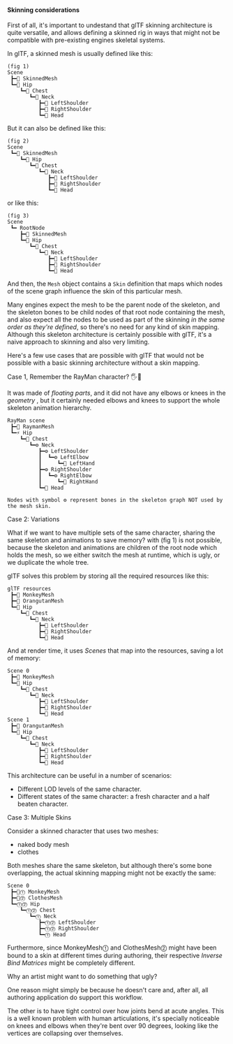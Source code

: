 ﻿#### Skinning considerations

First of all, it's important to undestand that glTF skinning architecture is quite versatile, and allows
defining a skinned rig in ways that might not be compatible with pre-existing engines skeletal systems.

In glTF, a skinned mesh is usually defined like this:


```
(fig 1)
Scene  
 ┣━🐒 SkinnedMesh     
 ┗━🦴 Hip
    ┗━🦴 Chest
       ┗━🦴 Neck
          ┣━🦴 LeftShoulder
          ┣━🦴 RightShoulder
          ┗━🦴 Head
```

But it can also be defined like this:

```
(fig 2)
Scene  
 ┗━🐒 SkinnedMesh     
    ┗━🦴 Hip
       ┗━🦴 Chest
          ┗━🦴 Neck
             ┣━🦴 LeftShoulder
             ┣━🦴 RightShoulder
             ┗━🦴 Head
```

or like this:

```
(fig 3)
Scene
 ┗━ RootNode
    ┣━🐒 SkinnedMesh     
    ┗━🦴 Hip
       ┗━🦴 Chest
          ┗━🦴 Neck
             ┣━🦴 LeftShoulder
             ┣━🦴 RightShoulder
             ┗━🦴 Head
```

And then, the `Mesh` object contains a  `Skin` definition that maps which nodes
of the scene graph influence the skin of this particular mesh.

Many engines expect the mesh to be the parent node of the skeleton, and the skeleton bones to
be child nodes of that root node containing the mesh, and also expect all the nodes to be used
as part of the skinning _in the same order as they're defined_, so there's no need for any kind
of skin mapping. Although this skeleton architecture is certainly possible with glTF, it's a
naive approach to skinning and also very limiting.

Here's a few use cases that are possible with glTF that would not be possible with a basic
skinning architecture without a skin mapping.

Case 1, Remember the RayMan character? 🖐👀

It was made of _floating parts_, and it did not have any elbows or knees in the _geometry_ , but
it certainly needed elbows and knees to support the whole skeleton animation hierarchy.

```
RayMan scene
 ┣━👀 RaymanMesh
 ┗━⚡ Hip
    ┗━👚 Chest
       ┗━⚙ Neck
          ┣━⚙ LeftShoulder
          ┃  ┗━⚙ LeftElbow
          ┃     ┗━🤚 LeftHand
          ┣━⚙ RightShoulder
          ┃  ┗━⚙ RightElbow
          ┃     ┗━🤚 RightHand
          ┗━👀 Head

Nodes with symbol ⚙ represent bones in the skeleton graph NOT used by the mesh skin.
```

Case 2: Variations

What if we want to have multiple sets of the same character, sharing the same skeleton and animations
to save memory?  with (fig 1) is not possible, because the skeleton and animations are
children of the root node which holds the mesh, so we either switch the mesh at runtime, which is ugly,
or we duplicate the whole tree.

glTF solves this problem by storing all the required resources like this:

```
glTF resources
 ┣━🐒 MonkeyMesh     
 ┣━🦧 OrangutanMesh     
 ┗━🦴 Hip
    ┗━🦴 Chest
       ┗━🦴 Neck
          ┣━🦴 LeftShoulder
          ┣━🦴 RightShoulder
          ┗━🦴 Head

```

And at render time, it uses _Scenes_ that map into the resources, saving a lot of memory:

```
Scene 0
 ┣━🐒 MonkeyMesh     
 ┗━🦴 Hip
    ┗━🦴 Chest
       ┗━🦴 Neck
          ┣━🦴 LeftShoulder
          ┣━🦴 RightShoulder
          ┗━🦴 Head
Scene 1
 ┣━🦧 OrangutanMesh     
 ┗━🦴 Hip
    ┗━🦴 Chest
       ┗━🦴 Neck
          ┣━🦴 LeftShoulder
          ┣━🦴 RightShoulder
          ┗━🦴 Head
```

This architecture can be useful in a number of scenarios:
- Different LOD levels of the same character.
- Different states of the same character: a fresh character and a half beaten character.


Case 3: Multiple Skins

Consider a skinned character that uses two meshes:
- naked body mesh
- clothes

Both meshes share the same skeleton, but although there's some bone overlapping,
the actual skinning mapping might not be exactly the same:

```
Scene 0
 ┣━🐒⓵ MonkeyMesh 
 ┣━🥼⓶ ClothesMesh
 ┗━⓵⓶ Hip
    ┗━⓵⓶ Chest
       ┗━⓵ Neck
          ┣━⓵⓶ LeftShoulder
          ┣━⓵⓶ RightShoulder
          ┗━⓵ Head
```

Furthermore, since MonkeyMesh⓵ and ClothesMesh⓶ might have been bound to a skin at different times during authoring,
their respective _Inverse Bind Matrices_ might be completely different.

Why an artist might want to do something that ugly?

One reason might simply be because he doesn't care and, after all, all authoring application do support this workflow.

The other is to have tight control over how joints bend at acute angles. This is a well known problem with human
articulations, it's specially noticeable on knees and elbows when they're bent over 90 degrees, looking like the
vertices are collapsing over themselves.